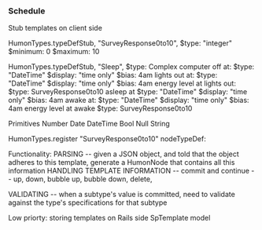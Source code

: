 ### Schedule ###

Stub templates on client side

HumonTypes.typeDefStub, "SurveyResponse0to10",
  $type: "integer"
  $minimum: 0
  $maximum: 10

HumonTypes.typeDefStub, "Sleep",
  $type: Complex
  computer off at:
    $type: "DateTime"
    $display: "time only"
    $bias: 4am
  lights out at:
    $type: "DateTime"
    $display: "time only"
    $bias: 4am
  energy level at lights out:
    $type: SurveyResponse0to10
  asleep at
    $type: "DateTime"
    $display: "time only"
    $bias: 4am
  awake at:
    $type: "DateTime"
    $display: "time only"
    $bias: 4am
  energy level at awake
    $type: SurveyResponse0to10


Primitives
  Number
  Date
  DateTime
  Bool
  Null
  String



HumonTypes.register "SurveyResponse0to10"
  nodeTypeDef:


Functionality:
  PARSING
    -- given a JSON object, and told that the object adheres to this template, generate a HumonNode that contains all this
    information
  HANDLING TEMPLATE INFORMATION
    -- commit and continue
    -- up, down, bubble up, bubble down, delete,


  VALIDATING --
    when a subtype's value is committed, need to validate against the type's specifications for that subtype


Low priorty:
  storing templates on Rails side
  SpTemplate model
